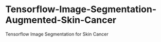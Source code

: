 # Tensorflow-Image-Segmentation-Augmented-Skin-Cancer
Tensorflow Image Segmentation for Skin Cancer
